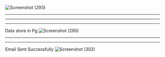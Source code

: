 ![Screenshot (293)](https://github.com/Chetanshinde123/Week3_Chetan_Shinde/assets/128912491/ce79c8f9-6c9c-44b2-b8b5-380cb490c959)

-------------------------------------------------------------------------------------------------------------------------------------
-------------------------------------------------------------------------------------------------------------------------------------
-------------------------------------------------------------------------------------------------------------------------------------

Data store in Pg
![Screenshot (295)](https://github.com/Chetanshinde123/Week3_Chetan_Shinde/assets/128912491/61c21727-7888-46ad-ade0-43c518807dd6)

-------------------------------------------------------------------------------------------------------------------------------------
-------------------------------------------------------------------------------------------------------------------------------------
Email Sent Successfully
![Screenshot (302)](https://github.com/Chetanshinde123/Week3_Chetan_Shinde/assets/128912491/abebb3e7-7181-4ad4-ad01-f8031467341d)


